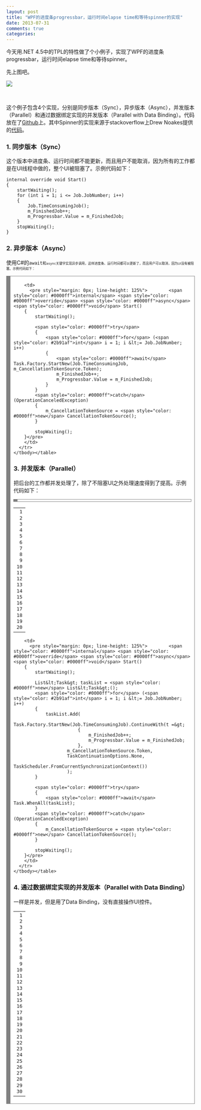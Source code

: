 ```yaml
---
layout: post
title: "WPF的进度条progressbar，运行时间elapse time和等待spinner的实现"
date: 2013-07-31
comments: true
categories: 
---
```

<p>今天用.NET 4.5中的TPL的特性做了个小例子，实现了WPF的进度条progressbar，运行时间elapse time和等待spinner。</p>  <p>先上图吧。</p>  <p><img src="https://raw.github.com/fresky/WPFWaiterExample/master/screenshot.png" /></p>  <p>&#160;</p>  <p>这个例子包含4个实现，分别是同步版本（Sync），异步版本（Async），并发版本（Parallel）和通过数据绑定实现的并发版本（Parallel with Data Binding）。代码放在了<a href="https://github.com/fresky/WPFWaiterExample">Github</a>上。其中Spinner的实现来源于stackoverflow上Drew Noakes提供的<a href="http://stackoverflow.com/a/1492141/304115">代码</a>。</p>  <h3>1. 同步版本（Sync）</h3>  <p>这个版本中进度条、运行时间都不能更新，而且用户不能取消，因为所有的工作都是在UI线程中做的，整个UI被阻塞了。示例代码如下：</p>  

```
internal override void Start()
{
	startWaiting();
	for (int i = 1; i <= Job.JobNumber; i++)
	{
		Job.TimeConsumingJob();
		m_FinishedJob++;
		m_Progressbar.Value = m_FinishedJob;
	}
	stopWaiting();
}
```

<h3>2. 异步版本（Async）</h3>

<p>使用C#的<code>await<code><font face="Arial">和</font><code>async<font face="Arial">关键字实现异步调用，这样进度条、运行时间都可以更新了，而且用户可以取消，因为UI没有被阻塞。示例代码如下：</font></code></code></code></p>

<div style="overflow: auto; border-top: gray 0.1em solid; border-right: gray 0.1em solid; background: #ffffff; border-bottom: gray 0.1em solid; padding-bottom: 0.2em; padding-top: 0.2em; padding-left: 0.6em; border-left: gray 0.8em solid; padding-right: 0.6em; width: auto">
  <table><tbody>
      <tr>
        <td>
          <pre style="margin: 0px; line-height: 125%"> 1
 2
 3
 4
 5
 6
 7
 8
 9
10
11
12
13
14
15
16
17
18
19
20</pre>
        </td>

        <td>
          <pre style="margin: 0px; line-height: 125%">        <span style="color: #0000ff">internal</span> <span style="color: #0000ff">override</span> <span style="color: #0000ff">async</span> <span style="color: #0000ff">void</span> Start()
        {
            startWaiting();

            <span style="color: #0000ff">try</span>
            {
                <span style="color: #0000ff">for</span> (<span style="color: #2b91af">int</span> i = 1; i &lt;= Job.JobNumber; i++)
                {
                    <span style="color: #0000ff">await</span> Task.Factory.StartNew(Job.TimeConsumingJob, m_CancellationTokenSource.Token);
                    m_FinishedJob++;
                    m_Progressbar.Value = m_FinishedJob;
                }
            }
            <span style="color: #0000ff">catch</span> (OperationCanceledException)
            {
                m_CancellationTokenSource = <span style="color: #0000ff">new</span> CancellationTokenSource();
            }
            
            stopWaiting();
        }</pre>
        </td>
      </tr>
    </tbody></table>
</div>

<h3><code><code></code></code>3. 并发版本（Parallel）</h3>

<p>把后台的工作都并发处理了，除了不阻塞UI之外处理速度得到了提高。示例代码如下：</p>

<div style="overflow: auto; border-top: gray 0.1em solid; border-right: gray 0.1em solid; background: #ffffff; border-bottom: gray 0.1em solid; padding-bottom: 0.2em; padding-top: 0.2em; padding-left: 0.6em; border-left: gray 0.8em solid; padding-right: 0.6em; width: auto">
  <table><tbody>
      <tr>
        <td>
          <pre style="margin: 0px; line-height: 125%"> 1
 2
 3
 4
 5
 6
 7
 8
 9
10
11
12
13
14
15
16
17
18
19
20
21
22
23
24
25
26
27
28
29
30</pre>
        </td>

        <td>
          <pre style="margin: 0px; line-height: 125%">        <span style="color: #0000ff">internal</span> <span style="color: #0000ff">override</span> <span style="color: #0000ff">async</span> <span style="color: #0000ff">void</span> Start()
        {
            startWaiting();

            List&lt;Task&gt; taskList = <span style="color: #0000ff">new</span> List&lt;Task&gt;();
            <span style="color: #0000ff">for</span> (<span style="color: #2b91af">int</span> i = 1; i &lt;= Job.JobNumber; i++)
            {
                taskList.Add(
                        Task.Factory.StartNew(Job.TimeConsumingJob).ContinueWith(t =&gt;
                            {
                                m_FinishedJob++;
                                m_Progressbar.Value = m_FinishedJob;
                            },
                        m_CancellationTokenSource.Token,
                        TaskContinuationOptions.None,
                        TaskScheduler.FromCurrentSynchronizationContext())
                        );
            }

            <span style="color: #0000ff">try</span>
            {
                <span style="color: #0000ff">await</span> Task.WhenAll(taskList);
            }
            <span style="color: #0000ff">catch</span> (OperationCanceledException)
            {
                m_CancellationTokenSource = <span style="color: #0000ff">new</span> CancellationTokenSource();
            }

            stopWaiting();
        }</pre>
        </td>
      </tr>
    </tbody></table>
</div>

<h3>4. 通过数据绑定实现的并发版本（Parallel with Data Binding）</h3>

<p>一样是并发，但是用了Data Binding，没有直接操作UI控件。</p>
